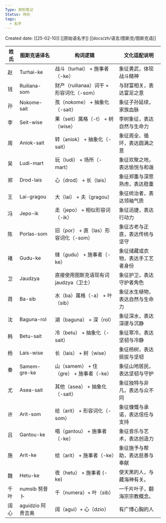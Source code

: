 ```yaml
---
Type: 即刻笔记
Status: 待办
tags:
  - 名字
---
```

Created date: [[25-02-10]]
[[原始语名字]]
[[docs/zh/语言/图斯克/图斯克语]]

| 姓氏  | 图斯克语译名        | 构词逻辑                         | 文化适配说明           |
| --- | ------------- | ---------------------------- | ---------------- |
| 赵   | Turhai-ke     | 战斗（turhai） + 施事者（-ke）        | 象征勇武，体现战斗精神      |
| 钱   | Ruiliana-som  | 财产（ruilianaa）词干 + 形容词化（-som） | 与财富相关，表达富足之意     |
| 孙   | Nokome-sait   | 孩（nokome） + 抽象化（-sait）       | 象征子孙延续，家族血脉      |
| 李   | Seit-wise     | 果（seit）属格（-t） + 树（wise）      | 李树象征，表达自然与生命力    |
| 周   | Aniok-sait    | 转（aniok） + 抽象化（-sait）        | 象征周全、循环，表达圆满之意   |
| 吴   | Ludi-mart     | 玩（ludi） + 场所（-mart）          | 象征欢聚之地，表达愉悦与和谐   |
| 郑   | Drod-lais     | 心（drod） + 长（lais）            | 象征郑重与深思熟虑，表达稳重   |
| 王   | Lai-gragou    | 大（lai） + 夫（gragou）           | 象征统治者，表达领袖气质     |
| 冯   | Jepo-ik       | 走（jepo） + 相似形容词（-ik）         | 象征迅捷，表达行动力       |
| 陈   | Porlas-som    | 旧（por） + 直（las）形容词化（-som）    | 象征古老与正直，表达传统与坚守  |
| 褚   | Gudu-ke       | 缝（gudu） + 施事者（-ke）           | 象征储藏或衣物，表达手工艺者身份 |
| 卫   | Jaudzya       | 直接使用图斯克语现有词 jaudzya（卫士）      | 象征护卫，表达守护者角色     |
| 蒋   | Ba-sib        | 水（ba）属格（-a） + 叶（sib）         | 象征水生植物，表达自然与生命力  |
| 沈   | Baguna-rol    | 湖（baguna） + 深（rol）           | 象征深水，表达深邃与沉静     |
| 韩   | Betu-sait     | 冷（betu） + 抽象化（-sait）         | 象征寒冷，表达坚韧与冷静     |
| 杨   | Lais-wise     | 长（lais） + 树（wise）            | 象征杨树，表达挺拔与坚韧     |
| 秦   | Samem-gre-ke  | 山（samem） + 住（gre） + 施事者（-ke） | 象征山地居民，表达坚韧与守护   |
| 尤   | Asea-sait     | 其他（asea） + 抽象化（-sait）        | 象征独特与非凡，表达与众不同   |
| 许   | Arit-som      | 给（arit） + 形容词化（-som）         | 象征慷慨与承诺，表达信任与支持  |
| 吕   | Gantou-ke     | 唱（gantou） + 施事者（-ke）         | 象征音乐与艺术，表达创造力    |
| 施   | Arit-ke       | 给（arit） + 施事者（-ke）           | 象征施予与帮助，表达慈善与奉献  |
| 魏   | Hetu-ke       | 夜（hetu） + 施事者 (-ke)          | 使天黑的人，与藏海神有关。    |
| 千叶  | numsib 努昔卜    | 千（numera）+ 叶（sib）            | 一千片叶子，翻海宗宗教概念。   |
| 阔心  | aguidzio 阿贵吉奥 | 阔（agui）+ 心（dzio）             | 有广博心胸的人          |


